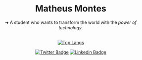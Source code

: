 <h1 align="center"> Matheus Montes </h1>

<div align="center"> 
➜ A student who wants to transform the world with the <em>power of technology</em>. <br>
</div>
<br>
<div align="center">

[![Top Langs](https://github-readme-stats.vercel.app/api/top-langs/?username=mthmontes&layout=compact)](https://github.com/anuraghazra/github-readme-stats)

[![Twitter Badge](https://img.shields.io/badge/-Twitter-blue?style=flat-square&logo=Twitter&logoColor=white&link=https://twitter.com/montesmth)](https://twitter.com/mmthmontes)
[![Linkedin Badge](https://img.shields.io/badge/-LinkedIn-blue?style=flat-square&logo=Linkedin&logoColor=white&link=https://www.linkedin.com/in/mthmontes/)](https://www.linkedin.com/in/mthmontes/)
  
 
  
 
